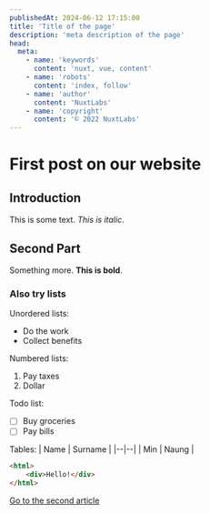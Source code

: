```yaml
---
publishedAt: 2024-06-12 17:15:00
title: 'Title of the page'
description: 'meta description of the page'
head:
  meta:
    - name: 'keywords'
      content: 'nuxt, vue, content'
    - name: 'robots'
      content: 'index, follow'
    - name: 'author'
      content: 'NuxtLabs'
    - name: 'copyright'
      content: '© 2022 NuxtLabs'
---
```


# First post on our website
## Introduction 
This is some text. *This is italic*.

## Second Part
Something more. **This is bold**.

### Also try lists
Unordered lists:
 - Do the work
 - Collect benefits

Numbered lists:

 1. Pay taxes
 2. Dollar

Todo list:
 - [ ] Buy groceries
 - [ ] Pay bills

Tables:
| Name | Surname |
|--|--|
| Min | Naung |

```html
<html>
	<div>Hello!</div>
</html>
```

[Go to the second article](/blog/second)